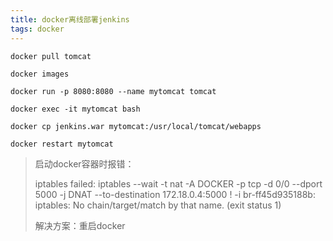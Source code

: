 ```yaml
---
title: docker离线部署jenkins
tags: docker
---
```


`docker pull tomcat`

`docker images`

`docker run -p 8080:8080 --name mytomcat tomcat`

`docker exec -it mytomcat bash`

`docker cp jenkins.war mytomcat:/usr/local/tomcat/webapps`

`docker restart mytomcat`

> 启动docker容器时报错：
>
> iptables failed: iptables --wait -t nat -A DOCKER -p tcp -d 0/0 --dport 5000 -j DNAT --to-destination 172.18.0.4:5000 ! -i br-ff45d935188b: iptables: No chain/target/match by that name. (exit status 1)
>
> 解决方案：重启docker
>



